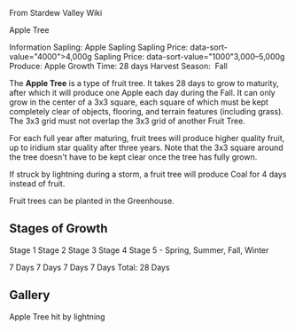 From Stardew Valley Wiki

Apple Tree

Information Sapling: Apple Sapling Sapling Price: data-sort-value="4000"&gt;4,000g Sapling Price: data-sort-value="1000"3,000–5,000g Produce: Apple Growth Time: 28 days Harvest Season:  Fall

The **Apple Tree** is a type of fruit tree. It takes 28 days to grow to maturity, after which it will produce one Apple each day during the Fall. It can only grow in the center of a 3x3 square, each square of which must be kept completely clear of objects, flooring, and terrain features (including grass). The 3x3 grid must not overlap the 3x3 grid of another Fruit Tree.

For each full year after maturing, fruit trees will produce higher quality fruit, up to iridium star quality after three years. Note that the 3x3 square around the tree doesn't have to be kept clear once the tree has fully grown.

If struck by lightning during a storm, a fruit tree will produce Coal for 4 days instead of fruit.

Fruit trees can be planted in the Greenhouse.

## Stages of Growth

Stage 1 Stage 2 Stage 3 Stage 4 Stage 5 - Spring, Summer, Fall, Winter

7 Days 7 Days 7 Days 7 Days Total: 28 Days

## Gallery

Apple Tree hit by lightning